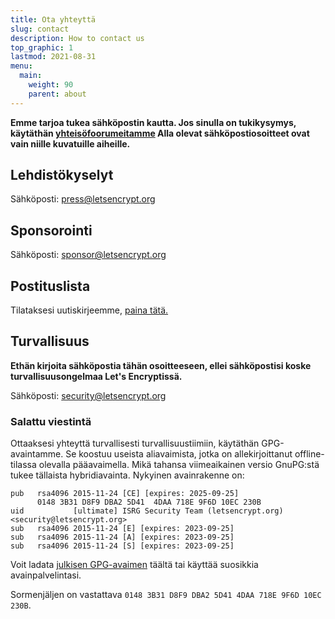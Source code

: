 ```yaml
---
title: Ota yhteyttä
slug: contact
description: How to contact us
top_graphic: 1
lastmod: 2021-08-31
menu:
  main:
    weight: 90
    parent: about
---
```


**Emme tarjoa tukea sähköpostin kautta. Jos sinulla on tukikysymys, käytäthän [yhteisöfoorumeitamme](https://community.letsencrypt.org) Alla olevat sähköpostiosoitteet ovat vain niille kuvatuille aiheille.**

## Lehdistökyselyt

Sähköposti: [press@letsencrypt.org](mailto:press@letsencrypt.org)

## Sponsorointi

Sähköposti: [sponsor@letsencrypt.org](mailto:sponsor@letsencrypt.org)

## Postituslista

Tilataksesi uutiskirjeemme, [paina tätä.](https://outreach.abetterinternet.org/l/1011011/2023-02-16/6l51)

## Turvallisuus

**Ethän kirjoita sähköpostia tähän osoitteeseen, ellei sähköpostisi koske turvallisuusongelmaa Let's Encryptissä.**

Sähköposti: [security@letsencrypt.org](mailto:security@letsencrypt.org)

### Salattu viestintä

Ottaaksesi yhteyttä turvallisesti turvallisuustiimiin, käytäthän GPG-avaintamme. Se koostuu useista aliavaimista, jotka on allekirjoittanut offline-tilassa olevalla pääavaimella. Mikä tahansa viimeaikainen versio GnuPG:stä tukee tällaista hybridiavainta. Nykyinen avainrakenne on:

```
pub   rsa4096 2015-11-24 [CE] [expires: 2025-09-25]
      0148 3B31 D8F9 DBA2 5D41  4DAA 718E 9F6D 10EC 230B
uid           [ultimate] ISRG Security Team (letsencrypt.org) <security@letsencrypt.org>
sub   rsa4096 2015-11-24 [E] [expires: 2023-09-25]
sub   rsa4096 2015-11-24 [A] [expires: 2023-09-25]
sub   rsa4096 2015-11-24 [S] [expires: 2023-09-25]
```

Voit ladata [julkisen GPG-avaimen](/security_letsencrypt.org-publickey.asc) täältä tai käyttää suosikkia avainpalvelintasi.

Sormenjäljen on vastattava `0148 3B31 D8F9 DBA2 5D41 4DAA 718E 9F6D 10EC 230B`.
